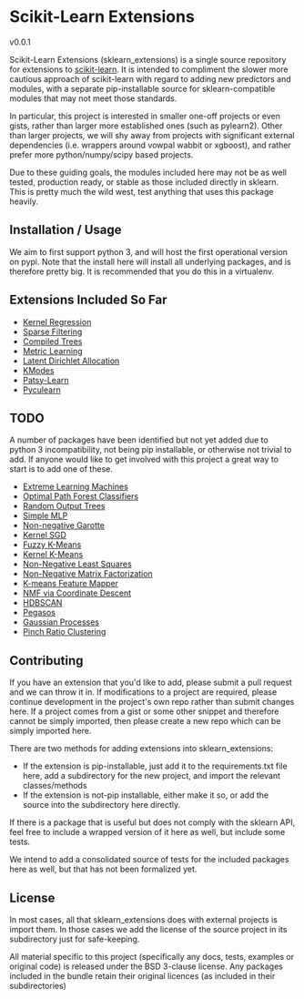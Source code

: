 Scikit-Learn Extensions
=======================

v0.0.1

Scikit-Learn Extensions (sklearn_extensions) is a single source repository for extensions to [scikit-learn](https://github.com/sklearn/sklearn). It is intended
to compliment the slower more cautious approach of scikit-learn with regard to adding new predictors and modules, with a 
separate pip-installable source for sklearn-compatible modules that may not meet those standards. 

In particular, this project is interested in smaller one-off projects or even gists, rather than larger more established ones (such as pylearn2).
Other than larger projects, we will shy away from projects with significant external dependencies (i.e. wrappers around 
vowpal wabbit or xgboost), and rather prefer more python/numpy/scipy based projects. 

Due to these guiding goals, the modules included here may not be as well tested, production ready, or stable as those included 
directly in sklearn.  This is pretty much the wild west, test anything that uses this package heavily.

Installation / Usage
--------------------

We aim to first support python 3, and will host the first operational version on pypi. Note that the install here will
install all underlying packages, and is therefore pretty big.  It is recommended that you do this in a virtualenv.

Extensions Included So Far
--------------------------

 * [Kernel Regression](https://github.com/jmetzen/kernel_regression)
 * [Sparse Filtering](https://github.com/jmetzen/sparse-filtering)
 * [Compiled Trees](https://github.com/ajtulloch/sklearn-compiledtrees/)
 * [Metric Learning](https://github.com/all-umass/metric-learn.git)
 * [Latent Dirichlet Allocation](https://github.com/ariddell/lda)
 * [KModes](https://github.com/nicodv/kmodes)
 * [Patsy-Learn](https://github.com/amueller/patsylearn)
 * [Pyculearn](https://github.com/predikto/pyculearn)
 
TODO
----

A number of packages have been identified but not yet added due to python 3 incompatibility, not being
pip installable, or otherwise not trivial to add. If anyone would like to get involved with this project
a great way to start is to add one of these.

 * [Extreme Learning Machines](https://github.com/dclambert/Python-ELM)
 * [Optimal Path Forest Classifiers](https://github.com/LibOPF/LibOPF)
 * [Random Output Trees](https://github.com/arjoly/random-output-trees)
 * [Simple MLP](https://gist.github.com/amueller/2061456)
 * [Non-negative Garotte](https://gist.github.com/agramfort/2351057)
 * [Kernel SGD](https://gist.github.com/mblondel/2573392)
 * [Fuzzy K-Means](https://gist.github.com/mblondel/1451300)
 * [Kernel K-Means](https://gist.github.com/mblondel/6230787)
 * [Non-Negative Least Squares](https://gist.github.com/mblondel/4421380)
 * [Non-Negative Matrix Factorization](https://gist.github.com/omangin/8801846)
 * [K-means Feature Mapper](https://gist.github.com/larsmans/5996074)
 * [NMF via Coordinate Descent](https://gist.github.com/mblondel/09648344984565f9477a)
 * [HDBSCAN](https://github.com/lmcinnes/hdbscan)
 * [Pegasos](https://github.com/ejlb/pegasos)
 * [Gaussian Processes](https://github.com/jmetzen/skgp)
 * [Pinch Ratio Clustering](https://github.com/rsbowman/sklearn-prc)
 
Contributing
------------

If you have an extension that you'd like to add, please submit a pull request and we can throw it in.  If modifications
to a project are required, please continue development in the project's own repo rather than submit changes here. If a 
project comes from a gist or some other snippet and therefore cannot be simply imported, then please create a new repo 
which can be simply imported here.

There are two methods for adding extensions into sklearn\_extensions:

 * If the extension is pip-installable, just add it to the requirements.txt file here, add a subdirectory for the new project, and import the relevant classes/methods
 * If the extension is not-pip installable, either make it so, or add the source into the subdirectory here directly. 
 
If there is a package that is useful but does not comply with the sklearn API, feel free to include a wrapped version of
it here as well, but include some tests.

We intend to add a consolidated source of tests for the included packages here as well, but that has not been formalized 
yet.


License
-------

In most cases, all that sklearn\_extensions does with external projects is import them. In those cases we add the license
of the source project in its subdirectory just for safe-keeping. 

All material specific to this project (specifically any docs, tests, examples or original code) is released under the 
BSD 3-clause license. Any packages included in the bundle retain their original licences (as included in their subdirectories)